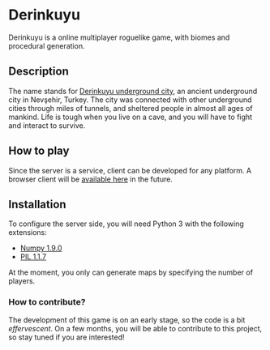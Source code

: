 # Derinkuyu
Derinkuyu is a online multiplayer roguelike game, with biomes and procedural generation.

## Description
The name stands for [Derinkuyu underground city], an ancient underground city in Nevşehir, Turkey. The city was connected with other underground cities through miles of tunnels, and sheltered people in almost all ages of mankind. Life is tough when you live on a cave, and you will have to fight and interact to survive. 

## How to play
Since the server is a service, client can be developed for any platform.
A browser client will be [available here] in the future.

## Installation
To configure the server side, you will need Python 3 with the following extensions:
* [Numpy 1.9.0]
* [PIL 1.1.7]

At the moment, you only can generate maps by specifying the number of players.

### How to contribute?
The development of this game is on an early stage, so the code is a bit *effervescent*. On a few months, you will be able to contribute to this project, so stay tuned if you are interested!

[Derinkuyu underground city]:http://en.wikipedia.org/wiki/Derinkuyu_underground_city
[available here]:http://85.136.83.95/public/derinkuyu/
[Numpy 1.9.0]:http://sourceforge.net/projects/numpy/files/NumPy/1.9.0/
[PIL 1.1.7]:http://www.pythonware.com/products/pil/#pil117